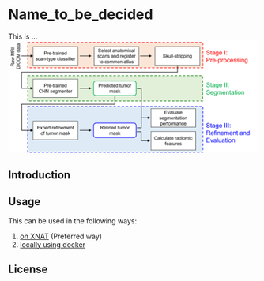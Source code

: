 # Name_to_be_decided
This is ...
![](documentation/figures/pipeline.png)
## Introduction
## Usage
This can be used in the following ways:
1. [on XNAT](documentation/running_with_XNAT.md) (Preferred way)
2. [locally using docker](documentation/running_with_docker.md)
## License